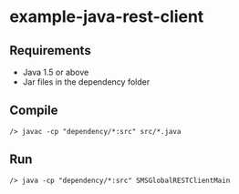 example-java-rest-client
========================

Requirements
----------------
 - Java 1.5 or above
 - Jar files in the dependency folder


Compile
----------------
~~~
/> javac -cp "dependency/*:src" src/*.java
~~~

Run
----------------
~~~
/> java -cp "dependency/*:src" SMSGlobalRESTClientMain
~~~
